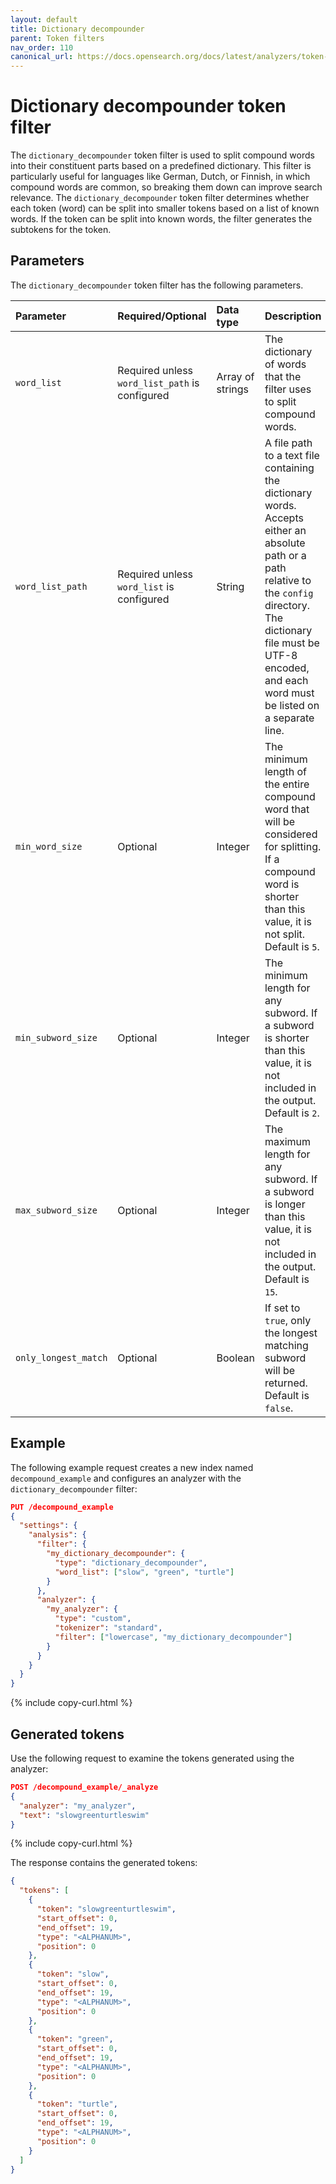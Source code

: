 ```yaml
---
layout: default
title: Dictionary decompounder
parent: Token filters
nav_order: 110
canonical_url: https://docs.opensearch.org/docs/latest/analyzers/token-filters/dictionary-decompounder/
---
```


# Dictionary decompounder token filter

The `dictionary_decompounder` token filter is used to split compound words into their constituent parts based on a predefined dictionary. This filter is particularly useful for languages like German, Dutch, or Finnish, in which compound words are common, so breaking them down can improve search relevance. The `dictionary_decompounder` token filter determines whether each token (word) can be split into smaller tokens based on a list of known words. If the token can be split into known words, the filter generates the subtokens for the token.

## Parameters

The `dictionary_decompounder` token filter has the following parameters.

Parameter | Required/Optional | Data type | Description
:--- | :--- | :--- | :--- 
`word_list` | Required unless `word_list_path` is configured | Array of strings | The dictionary of words that the filter uses to split compound words.
`word_list_path` | Required unless `word_list` is configured | String | A file path to a text file containing the dictionary words. Accepts either an absolute path or a path relative to the `config` directory. The dictionary file must be UTF-8 encoded, and each word must be listed on a separate line.
`min_word_size` | Optional | Integer | The minimum length of the entire compound word that will be considered for splitting. If a compound word is shorter than this value, it is not split. Default is `5`.
`min_subword_size` | Optional | Integer | The minimum length for any subword. If a subword is shorter than this value, it is not included in the output. Default is `2`.
`max_subword_size` | Optional | Integer | The maximum length for any subword. If a subword is longer than this value, it is not included in the output. Default is `15`.
`only_longest_match` | Optional | Boolean | If set to `true`, only the longest matching subword will be returned. Default is `false`.

## Example

The following example request creates a new index named `decompound_example` and configures an analyzer with the `dictionary_decompounder` filter:

```json
PUT /decompound_example
{
  "settings": {
    "analysis": {
      "filter": {
        "my_dictionary_decompounder": {
          "type": "dictionary_decompounder",
          "word_list": ["slow", "green", "turtle"]
        }
      },
      "analyzer": {
        "my_analyzer": {
          "type": "custom",
          "tokenizer": "standard",
          "filter": ["lowercase", "my_dictionary_decompounder"]
        }
      }
    }
  }
}
```
{% include copy-curl.html %}

## Generated tokens

Use the following request to examine the tokens generated using the analyzer:

```json
POST /decompound_example/_analyze
{
  "analyzer": "my_analyzer",
  "text": "slowgreenturtleswim"
}
```
{% include copy-curl.html %}

The response contains the generated tokens:

```json
{
  "tokens": [
    {
      "token": "slowgreenturtleswim",
      "start_offset": 0,
      "end_offset": 19,
      "type": "<ALPHANUM>",
      "position": 0
    },
    {
      "token": "slow",
      "start_offset": 0,
      "end_offset": 19,
      "type": "<ALPHANUM>",
      "position": 0
    },
    {
      "token": "green",
      "start_offset": 0,
      "end_offset": 19,
      "type": "<ALPHANUM>",
      "position": 0
    },
    {
      "token": "turtle",
      "start_offset": 0,
      "end_offset": 19,
      "type": "<ALPHANUM>",
      "position": 0
    }
  ]
}
```
